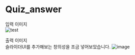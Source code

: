 # Quiz_answer

입력 이미지<br>
![test](https://github.com/anulabgit/Quiz_answer/assets/127391777/dc74a41e-1cb9-4e02-9caa-5e42b994dd61)

출력 이미지<br>
슬라이더UI를 추가해보는 창의성을 조금 넣어보았습니다. 
![image](https://github.com/anulabgit/Quiz_answer/assets/127391777/7163d905-4a29-48ea-b26e-8de8c4bd1f28)


